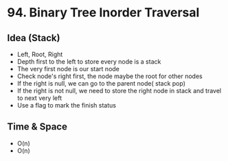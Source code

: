 # 94. Binary Tree Inorder Traversal
## Idea (Stack)
* Left, Root, Right
* Depth first to the left to store every node is a stack
* The very first node is our start node
* Check node's right first, the node maybe the root for other nodes
* If the right is null, we can go to the parent node( stack pop)
* If the right is not null, we need to store the right node in stack and travel to next very left
* Use a flag to mark the finish status 


## Time & Space 
* O(n)
* O(n)